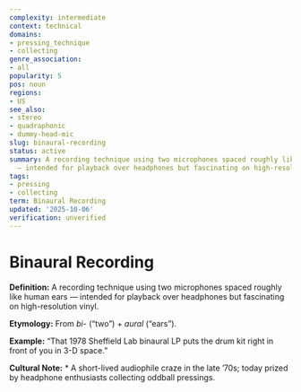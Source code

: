 ```yaml
---
complexity: intermediate
context: technical
domains:
- pressing_technique
- collecting
genre_association:
- all
popularity: 5
pos: noun
regions:
- US
see_also:
- stereo
- quadraphonic
- dummy-head-mic
slug: binaural-recording
status: active
summary: A recording technique using two microphones spaced roughly like human ears
  — intended for playback over headphones but fascinating on high-resolution vinyl.
tags:
- pressing
- collecting
term: Binaural Recording
updated: '2025-10-06'
verification: unverified
---
```


# Binaural Recording

**Definition:** A recording technique using two microphones spaced roughly like human ears — intended for playback over headphones but fascinating on high-resolution vinyl.

**Etymology:** From *bi-* (“two”) + *aural* (“ears”).

**Example:** “That 1978 Sheffield Lab binaural LP puts the drum kit right in front of you in 3-D space.”

**Cultural Note:** * A short-lived audiophile craze in the late ’70s; today prized by headphone enthusiasts collecting oddball pressings.


